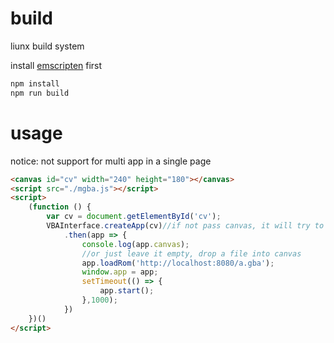 # build

liunx build system

install [emscripten](https://emscripten.org/) first

```bash
npm install
npm run build
```

# usage

notice: not support for multi app in a single page

```html
<canvas id="cv" width="240" height="180"></canvas>
<script src="./mgba.js"></script>
<script>
    (function () {
        var cv = document.getElementById('cv');
        VBAInterface.createApp(cv)//if not pass canvas, it will try to generate one
            .then(app => {
                console.log(app.canvas);
                //or just leave it empty, drop a file into canvas
                app.loadRom('http://localhost:8080/a.gba');
                window.app = app;
                setTimeout(() => {
                    app.start();
                },1000);
            })
    })()
</script>
```

